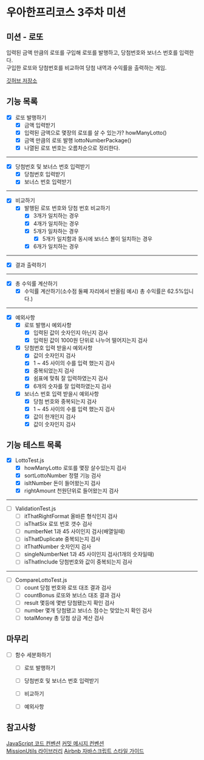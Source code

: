# 우아한프리코스 3주차 미션

## 미션 - 로또

입력된 금액 만큼의 로또를 구입해 로또를 발행하고, 당첨번호와 보너스 번호를 입력한다.  
구입한 로또와 당첨번호를 비교하여 당첨 내역과 수익률을 출력하는 게임.

[깃허브 저장소](https://github.com/woowacourse-precourse/javascript-lotto)

## 기능 목록
* [x] 로또 발행하기  
    * [x] 금액 입력받기  
    * [x] 입력된 금액으로 몇장의 로또를 살 수 있는가? howManyLotto()  
    * [x] 금액 만큼의 로또 발행 lottoNumberPackage()  
    * [x] 나열된 로또 번호는 오름차순으로 정리한다.  
---
* [x] 당첨번호 및 보너스 번호 입력받기  
    * [x] 당첨번호 입력받기  
    * [x] 보너스 번호 입력받기  
---
* [x] 비교하기  
    * [x] 발행된 로또 번호와 당첨 번호 비교하기  
        * [x] 3개가 일치하는 경우  
        * [x] 4개가 일치하는 경우  
        * [x] 5개가 일차하는 경우  
            * [x] 5개가 일치함과 동시에 보너스 볼이 일치하는 경우  
        * [x] 6개가 일치하는 경우  
---
* [x] 결과 출력하기
---
* [x] 총 수익률 계산하기  
    * [x] 수익률 계산하기(소수점 둘째 자리에서 반올림 예시) 총 수익률은 62.5%입니다.)  
---
* [x] 예외사항
    * [x] 로또 발행시 예외사항
        * [x] 입력된 값이 숫자인지 아닌지 검사
        * [x] 입력된 값이 1000원 단위로 나누어 떨어지는지 검사 
    * [x] 당첨번호 입력 받을시 예외사항
        * [x] 값이 숫자인지 검사
        * [x] 1 ~ 45 사이의 수를 입력 했는지 검사
        * [x] 중복되었는지 검사
        * [x] 쉼표에 맞춰 잘 입력하였는지 검사
        * [x] 6개의 숫자를 잘 입력하였는지 검사
    * [x] 보너스 번호 입력 받을시 예외사항
        * [x] 당첨 번호와 중복되는지 검사
        * [x] 1 ~ 45 사이의 수를 입력 했는지 검사
        * [x] 값이 한개인지 검사
        * [x] 값이 숫자인지 검사

## 기능 테스트 목록
* [x] LottoTest.js
    * [x] howManyLotto 로또를 몇장 살수있는지 검사
    * [x] sortLottoNumber 정렬 기능 검사
    * [x] isItNumber 돈이 들어왔는지 검사
    * [x] rightAmount 천원단위로 들어왔는지 검사
---
* [ ] ValidationTest.js
    * [ ] itThatRightFormat 올바른 형식인지 검사
    * [ ] isThatSix 로또 번호 갯수 검사
    * [ ] numberNet 1과 45 사이인지 검사(배열일때)
    * [ ] isThatDuplicate 중복되는지 검사
    * [ ] itThatNumber 숫자인지 검사
    * [ ] singleNumberNet 1과 45 사이인지 검사(1개의 숫자일때)
    * [ ] isThatInclude 당첨번호와 값이 중복되는지 검사
---
* [ ] CompareLottoTest.js
    * [ ] count 당첨 번호와 로또 대조 결과 검사
    * [ ] countBonus 로또와 보너스 대조 결과 검사
    * [ ] result 몇등에 몇번 당첨됐는지 확인 검사
    * [ ] number 몇개 당첨됐고 보너스 점수는 맞았는지 확인 검사
    * [ ] totalMoney 총 당첨 상금 계산 검사

## 마무리
* [ ] 함수 세분화하기 
    * [ ] 로또 발행하기
    * [ ] 당첨번호 및 보너스 번호 입력받기
    * [ ] 비교하기
    * [ ] 예외사항



## 참고사항
[JavaScript 코드 컨벤션](https://github.com/woowacourse/woowacourse-docs/tree/main/styleguide/javascript)
[커밋 메시지 컨벤션](https://gist.github.com/stephenparish/9941e89d80e2bc58a153)  
[MissionUtils 라이브러리](https://github.com/woowacourse-projects/javascript-mission-utils#mission-utils)
[Airbnb 자바스크립트 스타일 가이드](https://github.com/airbnb/javascript)

